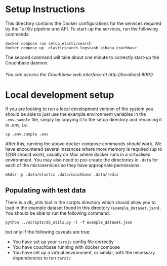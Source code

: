 # Setup Instructions

This directory contains the Docker configurations for the services required by the TarXiv pipeline and API. To start-up the services, run the following commands:

```commandline
docker compose run setup_elasticsearch
docker compose up  elasticsearch logstash kibana couchbase
```

The second command will take about one minute to correctly start-up the Couchbase daemon.

###### You can access the Couchbase web interface at http://localhost:8091/.

# Local development setup

If you are looking to run a local development version of the system you should be able to just use the example environment variables in the `.env.sample` file, simply by copying it to the setup directory and renaming it to .env, i.e. 

```commandline
cp .env.sample .env
```

After this, running the above docker compose commands _should_ work. 
We have encountered several instances where more memory is required (up to 12GB should work), usually on Mac where docker runs in a virtualised environment.
You may also need to pre-create the directories in `.data` for each of the microservices so they have appropriate permissions:

```commandline
mkdir -p .data/elastic .data/couchbase .data/redis
```

## Populating with test data

There is a db_utils tool in the scripts directory which should allow you to load in the example dataset found in this directory (`example_dataset.json`). You should be able to run the following command:

```commandline
python ../scripts/db_utils.py -l -f example_dataset.json
```

but only if the following caveats are true:
- You have set up your `tarxiv` config file correctly
- You have couchbase running with docker compose
- You have set up a virtual environment, or similar, with the necessary dependencies to run `tarxiv`

